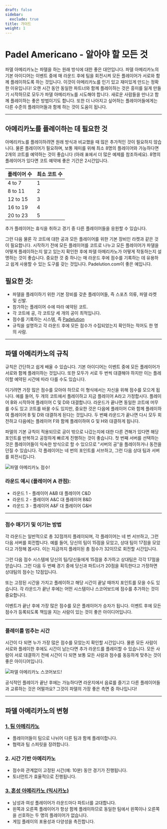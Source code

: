 ```yaml
---
draft: false
sidebar:
  exclude: true
title: 가이드
weight: 1
---
```

# Padel Americano - 알아야 할 모든 것

파델 아메리카노는 파델을 하는 원래 방식에 대한 좋은 대안입니다. 파델 아메리카노의 기본 아이디어는 이벤트 중에 매 라운드 후에 팀을 회전시켜 모든 플레이어가 서로와 함께 플레이하도록 하는 것입니다. 이것이 아메리카노를 인기 있고 재미있게 만드는 정확한 이유입니다! 오랜 시간 동안 동일한 파트너와 함께 플레이하는 것은 흥미를 잃게 만들기 시작하므로 모두가 파델 아메리카노를 시도해야 합니다. 새로운 사람들을 만나고 함께 플레이하는 좋은 방법이기도 합니다. 또한 더 나아지고 싶어하는 플레이어들에게는 다른 수준의 플레이어들과 함께 하는 것이 도움이 됩니다.

---

## 아메리카노를 플레이하는 데 필요한 것

아메리카노를 플레이하려면 원래 방식과 비교했을 때 많은 추가적인 것이 필요하지 않습니다. 물론 플레이어가 필요하며, 보통 재미를 위해 최소 8명의 플레이어와 가능하다면 2개의 코트를 예약하는 것이 좋습니다 (아래 표에서 더 많은 예제를 참조하세요). 8명의 플레이어가 있다면 코트 예약에 좋은 기간은 2시간입니다.

| 플레이어 수               | 최소 코트 수 |
|--------------------------|--------------|
|                           4 to 7                          |             1            |
|                          8 to 11                          |             2            |
|                          12 to 15                         |             3            |
|                          16 to 19                         |             4            |
|                          20 to 23                         |             5            |



추가 플레이어는 휴식을 취하고 경기 중 다른 플레이어들을 응원할 수 있습니다.

그런 다음 물론 각 코트에 대한 공과 모든 플레이어를 위한 기본 장비인 라켓과 같은 것이 필요합니다. 시작하기 전에 모든 플레이어를 코트로 나누고 모든 플레이어가 파델을 어떻게 플레이하는지 알고 있는지 확인한 후에 파델 아메리카노가 어떻게 작동하는지 설명하는 것이 좋습니다. 중요한 것 중 하나는 매 라운드 후에 점수를 기록하는 데 유용하고 쉽게 사용할 수 있는 도구를 갖는 것입니다. Padelution.com이 좋은 예입니다.

## 필요한 것:

- 파델을 플레이하기 위한 기본 장비를 갖춘 플레이어들, 즉 스포츠 의류, 파델 라켓 및 신발.
- 참가하는 플레이어 수에 따라 예약된 코트.
- 각 코트에 공, 각 코트당 세 개의 공이 최적입니다.
- 점수를 기록하는 시스템, 즉 [Padelution](https://padelution.com/americano)
- 규칙을 설명하고 각 라운드 후에 모든 점수가 수집되었는지 확인하는 적어도 한 명의 사람.

---
## 파델 아메리카노의 규칙

규칙은 간단하고 쉽게 배울 수 있습니다. 기본 아이디어는 이벤트 중에 모든 플레이어가 서로와 함께 플레이하는 것입니다. 또한 모두가 서로 두 번씩 대결해야 하지만 이는 플레이할 예약된 시간에 따라 다를 수도 있습니다.

이기려면 가장 많은 점수를 모아야 하므로 이 형식에서는 자신을 위해 점수를 모으게 됩니다. 예를 들어, 두 개의 코트에서 플레이하고 지금 플레이어 A라고 가정합시다. 플레이어 B와 시작하여 플레이어 C 및 D와 대결합니다. 라운드가 끝나면 동일한 코트에 머무를 수도 있고 코트를 바꿀 수도 있지만, 중요한 것은 다음에 플레이어 C와 함께 플레이하여 플레이어 B 및 D와 대결하게 된다는 것입니다. 두 번째 라운드가 끝나면 다시 모두 회전하고 다음에는 플레이어 F와 함께 플레이하여 G 및 H와 대결하게 됩니다.

파델의 기본 규칙이 적용되므로 공이 밖으로 나갔는지에 대한 다른 견해가 있다면 해당 포인트를 반복하고 공정하게 빠르게 진행하는 것이 좋습니다. 첫 번째 서버를 선택하는 것은 플레이어들이 익숙한 방식으로 할 수 있으므로 "서버의 공"을 플레이하거나 동전을 던질 수 있습니다. 각 플레이어는 네 번의 포인트를 서브하고, 그런 다음 상대 팀과 서버를 회전시킵니다.

![파델 아메리카노 점수!](/ko/images/padel-americano.png "파델 아메리카노 점수!")

### 라운드 예시 (플레이어 A 관점):
- 라운드 1 - 플레이어 A&B 대 플레이어 C&D
- 라운드 2 - 플레이어 A&C 대 플레이어 B&D
- 라운드 3 - 플레이어 A&F 대 플레이어 G&H

---

### 점수 매기기 및 이기는 방법
각 라운드는 일반적으로 총 32점까지 플레이되며, 각 플레이어는 네 번 서브하고, 그런 다음 서버를 회전합니다. 예를 들어, 당신의 팀이 15점을 모았고, 상대 팀이 17점을 모았다고 가정해 봅시다. 이는 지금까지 플레이된 총 점수가 32이므로 회전할 시간입니다.

그런 다음 점수 시스템에 당신의 팀/당신들에게 15점을 추가하고 상대팀은 각각 17점을 얻습니다. 그런 다음 두 번째 경기 중에 당신과 파트너가 20점을 획득한다고 가정하면 상대팀의 점수는 12점입니다.

또는 고정된 시간을 가지고 플레이하고 해당 시간이 끝날 때까지 포인트를 모을 수도 있습니다. 각 라운드가 끝난 후에는 어떤 시스템이나 스코어보드에 점수를 추가하는 것이 중요합니다.

이벤트가 끝난 후에 가장 많은 점수를 모은 플레이어가 승자가 됩니다. 이벤트 후에 모든 점수가 등록되도록 책임을 지는 사람이 있는 것이 좋은 아이디어입니다.

---

### 플레이를 멈추는 시간
시간이 다 되면 누가 가장 많은 점수를 모았는지 확인할 시간입니다. 물론 모든 사람이 서로와 플레이한 후에도 시간이 남는다면 추가 라운드를 플레이할 수 있습니다. 모든 사람이 서로 대결하기 전에 시간이 다 되면 보통 모든 사람과 점수를 동등하게 맞추는 것이 좋은 아이디어입니다.

![파델 아메리카노 스코어보드!](/ko/assets/padel-americano-scoreboard.png "파델 아메리카노 스코어보드!")

공식적인 플레이가 끝난 후에는 가능하다면 라운지에서 음료를 즐기고 다른 플레이어들과 교류하는 것은 어떨까요? 그것이 파델의 가장 좋은 측면 중 하나입니다!

---

## 파델 아메리카노의 변형

### [1. 팀 아메리카노](/ko/team-americano)
- 플레이어들이 팀으로 나뉘어 다른 팀과 함께 플레이합니다.
- 협력과 팀 스피릿을 장려합니다.

### 2. 시간 기반 아메리카노
- 점수와 관계없이 고정된 시간(예: 10분) 동안 경기가 진행됩니다.
- 토너먼트가 효율적으로 진행됩니다.

### [3. 혼성 아메리카노 (믹시카노)](/ko/mixicano)
- 남성과 여성 플레이어가 라운드마다 파트너를 교대합니다.
- 왼쪽과 오른쪽 플레이어가 항상 함께 플레이하므로 동일한 팀에서 왼쪽이나 오른쪽을 선호하는 두 명의 플레이어가 없습니다.
- 게임 플레이의 포용성과 다양성을 촉진합니다.